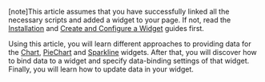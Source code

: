 [note]This article assumes that you have successfully linked all the necessary scripts and added a widget to your page. If not, read the [Installation](/concepts/20%20Data%20Visualization/05%20Basics/01%20Installation '/Documentation/Guide/Data_Visualization/Basics/Installation/') and [Create and Configure a Widget](/concepts/20%20Data%20Visualization/05%20Basics/10%20Widget%20Basics%20-%20jQuery/01%20Create%20and%20Configure%20a%20Widget.md '/Documentation/Guide/Data_Visualization/Basics/Widget_Basics_-_jQuery/#Create_and_Configure_a_Widget') guides first.

Using this article, you will learn different approaches to providing data for the [Chart](/api-reference/20%20Data%20Visualization%20Widgets/10%20dxChart '/Documentation/ApiReference/Data_Visualization_Widgets/dxChart/'), [PieChart](/api-reference/20%20Data%20Visualization%20Widgets/15%20dxPieChart '/Documentation/ApiReference/Data_Visualization_Widgets/dxPieChart/') and [Sparkline](/api-reference/20%20Data%20Visualization%20Widgets/60%20dxSparkline '/Documentation/ApiReference/Data_Visualization_Widgets/dxSparkline/') widgets. After that, you will discover how to bind data to a widget and specify data-binding settings of that widget. Finally, you will learn how to update data in your widget.